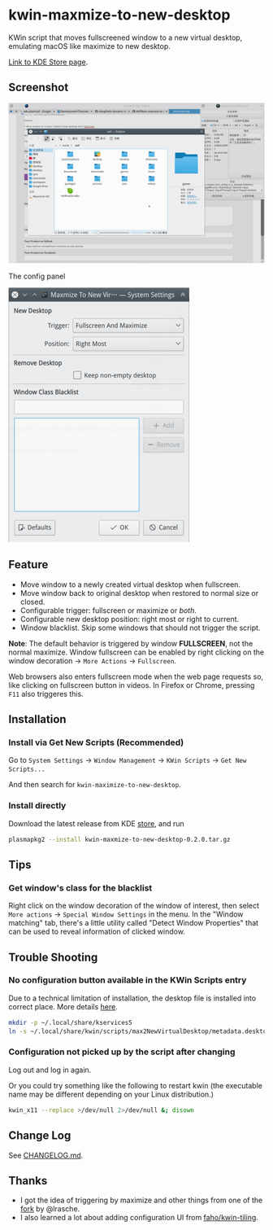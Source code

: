 # kwin-maxmize-to-new-desktop

KWin script that moves fullscreened window to a new virtual desktop, emulating macOS like maximize to new desktop.

[Link to KDE Store page][store].

## Screenshot

![Screenshot](doc/screenshot.gif)

The config panel

<img src="doc/config.png" width="356">

## Feature

* Move window to a newly created virtual desktop when fullscreen.
* Move window back to original desktop when restored to normal size or closed.
* Configurable trigger: fullscreen or maximize or _both_.
* Configurable new desktop position: right most or right to current.
* Window blacklist. Skip some windows that should not trigger the script.

__Note__:
The default behavior is triggered by window **FULLSCREEN**, not the normal maximize. Window fullscreen can be enabled by right clicking on the window decoration -> `More Actions` -> `Fullscreen`.

Web browsers also enters fullscreen mode when the web page requests so, like clicking on fullscreen button in videos. In Firefox or Chrome, pressing `F11` also triggeres this.

## Installation

### Install via Get New Scripts (Recommended)

Go to `System Settings` -> `Window Management` -> `KWin Scripts` -> `Get New Scripts...`

And then search for `kwin-maximize-to-new-desktop`.

### Install directly

Download the latest release from KDE [store][store], and run

```bash
plasmapkg2 --install kwin-maxmize-to-new-desktop-0.2.0.tar.gz
```

## Tips

### Get window's class for the blacklist

Right click on the window decoration of the window of interest, then select
`More actions` -> `Special Window Settings` in the menu. In the "Window matching"
tab, there's a little utility called "Detect Window Properties" that can be used to reveal information of clicked window.

## Trouble Shooting

### No configuration button available in the KWin Scripts entry

Due to a technical limitation of installation, the desktop file is installed into correct place. More details [here](https://github.com/faho/kwin-tiling/issues/79#issuecomment-311465357).

```bash
mkdir -p ~/.local/share/kservices5
ln -s ~/.local/share/kwin/scripts/max2NewVirtualDesktop/metadata.desktop ~/.local/share/kservices5/max2NewVirtualDesktop.desktop
```

### Configuration not picked up by the script after changing

Log out and log in again.

Or you could try something like the following to restart kwin (the executable name may be different depending on your Linux distribution.)

```bash
kwin_x11 --replace >/dev/null 2>/dev/null &; disown
```

## Change Log

See [CHANGELOG.md](CHANGELOG.md).

## Thanks

* I got the idea of triggering by maximize and other things from one of the [fork](https://github.com/lrasche/kwin-maximize-to-new-desktop) by @lrasche.
* I also learned a lot about adding configuration UI from [faho/kwin-tiling](https://github.com/faho/kwin-tiling).

[store]: https://store.kde.org/p/1171196/
